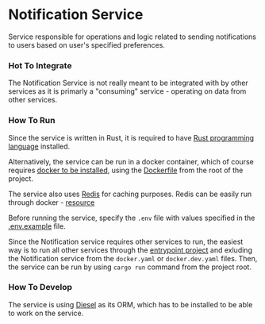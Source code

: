 # Notification Service
Service responsible for operations and logic related to sending notifications to users based on user's specified preferences.

### Hot To Integrate
The Notification Service is not really meant to be integrated with by other services as it is primarly a "consuming" service - operating on data from other services.

### How To Run
Since the service is written in Rust, it is required to have [Rust programming language](https://www.rust-lang.org/tools/install) installed.

Alternatively, the service can be run in a docker container, which of course requires [docker to be installed](https://docs.docker.com/engine/install/), using the [Dockerfile](https://git.chalmers.se/courses/dit355/2024/student_teams/dit356_2024_02/notification-service/-/blob/main/Dockerfile?ref_type=heads) from the root of the project.

The service also uses [Redis](https://redis.io/) for caching purposes. Redis can be easily run through docker - [resource](https://www.docker.com/blog/how-to-use-the-redis-docker-official-image/)

Before running the service, specify the `.env` file with values specified in the [.env.example](https://git.chalmers.se/courses/dit355/2024/student_teams/dit356_2024_02/notification-service/-/blob/main/.env.example?ref_type=heads) file.

Since the Notification service requires other services to run, the easiest way is to run all other services through the [entrypoint project](https://git.chalmers.se/courses/dit355/2024/student_teams/dit356_2024_02/entrypoint) and exluding the Notification service from the `docker.yaml` or `docker.dev.yaml` files. Then, the service can be run by using `cargo run` command from the project root.

### How To Develop
The service is using [Diesel](https://diesel.rs/) as its ORM, which has to be installed to be able to work on the service.
